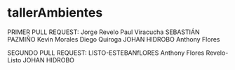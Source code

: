 # tallerAmbientes
PRIMER PULL REQUEST: 
Jorge Revelo
Paul Viracucha
SEBASTIÁN PAZMIÑO
Kevin Morales
Diego Quiroga
JOHAN HIDROBO
Anthony Flores

SEGUNDO PULL REQUEST:
LISTO-ESTEBANfLORES
Anthony Flores
Revelo-Listo
JOHAN HIDROBO

